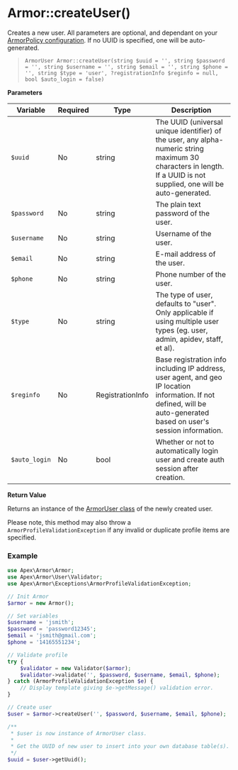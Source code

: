 
# Armor::createUser()

Creates a new user.  All parameters are optional, and dependant on your [ArmorPolicy configuration](../armorpolicy.md).  If no UUID is specified, one will be auto-generated.

> `ArmorUser Armor::createUser(string $uuid = '', string $password = '', string $username = '', string $email = '', string $phone = '', string $type = 'user', ?registrationInfo $reginfo = null, bool $auto_login = false)`

**Parameters**

Variable | Required | Type | Description
------------- |------------- |------------- |------------- 
`$uuid` | No | string | The UUID (universal unique identifier) of the user, any alpha-numeric string maximum 30 characters in length.  If a UUID is not supplied, one will be auto-generated.
`$password` | No | string | The plain text password of the user.
`$username` | No | string | Username of the user.
`$email` | No | string | E-mail address of the user.
`$phone` | No | string | Phone number of the user.
`$type` | No | string | The type of user, defaults to "user".  Only applicable if using multiple user types (eg. user, admin, apidev, staff, et al).
`$reginfo` | No | RegistrationInfo | Base registration info including IP address, user agent, and geo IP location information.  If not defined, will be auto-generated based on user's session information.
`$auto_login` | No | bool | Whether or not to automatically login user and create auth session after creation.


**Return Value**

Returns an instance of the [ArmorUser class](../armoruser.md) of the newly created user.

Please note, this method may also throw a `ArmorProfileValidationException` if any invalid or duplicate profile items are specified.


### Example

~~~php
use Apex\Armor\Armor;
use Apex\Armor\User\Validator;
use Apex\Armor\Exceptions\ArmorProfileValidationException;

// Init Armor
$armor = new Armor();

// Set variables
$username = 'jsmith';
$password = 'password12345';
$email = 'jsmith@gmail.com';
$phone = '14165551234';

// Validate profile
try {
    $validator = new Validator($armor);
    $validator->validate('', $password, $username, $email, $phone);
} catch (ArmorProfileValidationException $e) {
    // Display template giving $e->getMessage() validation error.
}

// Create user
$user = $armor->createUser('', $password, $username, $email, $phone);

/**
 * $user is now instance of ArmorUser class.
 * 
 * Get the UUID of new user to insert into your own database table(s).
 */
$uuid = $user->getUuid();
~~~


